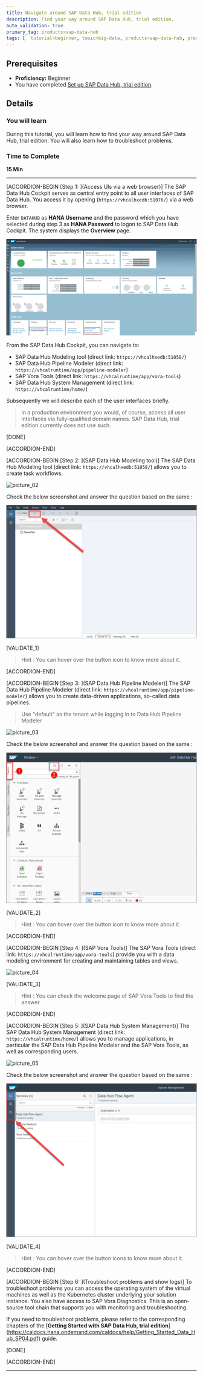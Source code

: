 ```yaml
---
title: Navigate around SAP Data Hub, trial edition
description: Find your way around SAP Data Hub, trial edition.
auto_validation: true
primary_tag: products>sap-data-hub
tags: [  tutorial>beginner, topic>big-data, products>sap-data-hub, products>sap-vora ]
---
```


## Prerequisites  
 - **Proficiency:** Beginner
 - You have completed [Set up SAP Data Hub, trial edition](https://www.sap.com/developer/tutorials/datahub-trial-setup.html).

## Details
### You will learn  
During this tutorial, you will learn how to find your way around SAP Data Hub, trial edition. You will also learn how to troubleshoot problems.

### Time to Complete
**15 Min**

---

[ACCORDION-BEGIN [Step 1: ](Access UIs via a web browser)]
The SAP Data Hub Cockpit serves as central entry point to all user interfaces of SAP Data Hub. You access it by opening (`https://vhcalhxedb:51076/`) via a web browser.

Enter `DATAHUB` as **HANA Username** and the password which you have selected during step 3 as **HANA Password** to logon to SAP Data Hub Cockpit. The system displays the **Overview** page.

![picture_01](./datahub-trial-navigation_01.png)  

From the SAP Data Hub Cockpit, you can navigate to:

 - SAP Data Hub Modeling tool (direct link: `https://vhcalhxedb:51058/`)
 - SAP Data Hub Pipeline Modeler (direct link: `https://vhcalruntime/app/pipeline-modeler`)
 - SAP Vora Tools (direct link: `https://vhcalruntime/app/vora-tools`)
 - SAP Data Hub System Management (direct link: `https://vhcalruntime/home/`)

Subsequently we will describe each of the user interfaces briefly.

>In a production environment you would, of course, access all user interfaces via fully-qualified domain names. SAP Data Hub, trial edition currently does not use such.

[DONE]

[ACCORDION-END]

[ACCORDION-BEGIN [Step 2: ](SAP Data Hub Modeling tool)]
The SAP Data Hub Modeling tool (direct link: `https://vhcalhxedb:51058/`) allows you to create task workflows.

![picture_02](./datahub-trial-navigation_02.png)  

Check the below screenshot and answer the question based on the same :

![picture_06](./datahub-trial-navigation_06.png)

[VALIDATE_1]

>Hint : You can hover over the button icon to know more about it.

[ACCORDION-END]

[ACCORDION-BEGIN [Step 3: ](SAP Data Hub Pipeline Modeler)]
The SAP Data Hub Pipeline Modeler (direct link: `https://vhcalruntime/app/pipeline-modeler`) allows you to create data-driven applications, so-called data pipelines.

>Use "default" as the tenant while logging in to Data Hub Pipeline Modeler

![picture_03](./datahub-trial-navigation_03.png)  

Check the below screenshot and answer the question based on the same :

![picture_07](./datahub-trial-navigation_07.png)

[VALIDATE_2]

>Hint : You can hover over the button icon to know more about it.

[ACCORDION-END]

[ACCORDION-BEGIN [Step 4: ](SAP Vora Tools)]
The SAP Vora Tools (direct link: `https://vhcalruntime/app/vora-tools`) provide you with a data modeling environment for creating and maintaining tables and views.

![picture_04](./datahub-trial-navigation_04.png)  

[VALIDATE_3]

>Hint : You can check the welcome page of SAP Vora Tools to find the answer

[ACCORDION-END]

[ACCORDION-BEGIN [Step 5: ](SAP Data Hub System Management)]
The SAP Data Hub System Management (direct link: `https://vhcalruntime/home/`) allows you to manage applications, in particular the SAP Data Hub Pipeline Modeler and the SAP Vora Tools, as well as corresponding users.

![picture_05](./datahub-trial-navigation_05.png)  

Check the below screenshot and answer the question based on the same :

![picture_08](./datahub-trial-navigation_08.png)

[VALIDATE_4]

>Hint : You can hover over the button icons to know more about it.

[ACCORDION-END]

[ACCORDION-BEGIN [Step 6: ](Troubleshoot problems and show logs)]
To troubleshoot problems you can access the operating system of the virtual machines as well as the Kubernetes cluster underlying your solution instance. You also have access to SAP Vora Diagnostics. This is an open-source tool chain that supports you with monitoring and troubleshooting.

If you need to troubleshoot problems, please refer to the corresponding chapters of the [**Getting Started with SAP Data Hub, trial edition**] (https://caldocs.hana.ondemand.com/caldocs/help/Getting_Started_Data_Hub_SP04.pdf) guide.

[DONE]

[ACCORDION-END]

---
